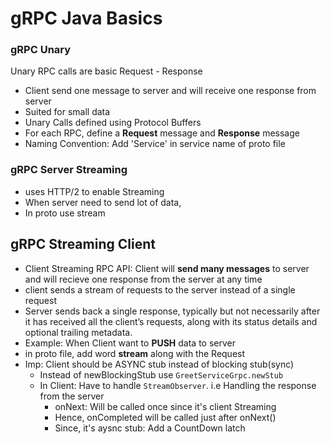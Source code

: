 # gRPC Java Basics

### gRPC Unary

Unary RPC calls are basic Request - Response

- Client send one message to server and will receive one response from server
- Suited for small data
- Unary Calls defined using Protocol Buffers
- For each RPC, define a **Request** message and **Response** message
- Naming Convention: Add 'Service' in service name of proto file


### gRPC Server Streaming

- uses HTTP/2 to enable Streaming
- When server need to send lot of data, 
- In proto use stream

## gRPC Streaming Client

- Client Streaming RPC API: Client will **send many messages** to server and will recieve one response from the server at any time
- client sends a stream of requests to the server instead of a single request
- Server sends back a single response, typically but not necessarily after it has received all the client’s requests, along with its status details and optional trailing metadata.
- Example: When Client want to **PUSH** data to server
- in proto file, add word **stream** along with the Request
- Imp: Client should be ASYNC stub instead of blocking stub(sync)
    - Instead of newBlockingStub use `GreetServiceGrpc.newStub`
    - In Client: Have to handle `StreamObserver`. i.e Handling the response from the server    
        - onNext: Will be called once since it's client Streaming
        - Hence, onCompleted will be called just after onNext()
        - Since, it's aysnc stub: Add a CountDown latch